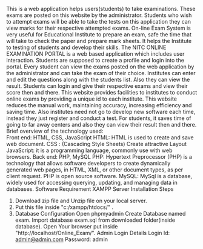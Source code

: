 This is a web application helps users(students) to take examinations. These exams are posted on this website by the administrator. Students who
wish to attempt exams will be able to take the tests on this application they can view marks for their respective attempted exams.
On-line Exam System is very useful for Educational Institute to prepare an exam, safe the time that will take to check the paper and prepare mark sheets. It helps the Institute to testing of students and develop their skills.
The NITC ONLINE EXAMINATION PORTAL is a web based application which includes user interaction.
Students are supposed to create a profile and login into the portal. Every student can view the exams posted on the web application by the administrator and can take the exam of their choice. Institutes can enter and edit the questions along with the students list. Also they can view the result. Students can login and give their respective exams and view their score then and there.
This website provides facilities to institutes to conduct online exams by providing a unique id to each institute.
This website reduces the manual work, maintaining accuracy, increasing efficiency and saving time. Also institutes need not go to develop new software each time, instead they just register and conduct a test. For students, it saves time of going to far away centers and also they can view their result then and there.
Brief overview of the technology used:   
         Front end: HTML, CSS, JavaScript  HTML: HTML is used to create and save web document. CSS : (Cascading Style Sheets) Create attractive Layout JavaScript: it is a programming language, commonly use with web browsers. 
         Back end: PHP, MySQL  PHP: Hypertext Preprocessor (PHP) is a technology that allows software developers to create dynamically generated web pages, in HTML, XML, or other document types, as per client request. PHP is open source software. 
         MySQL: MySql is a database, widely used for accessing querying, updating, and managing data in databases.
Software Requirement XAMPP Server 
Installation Steps
1. Download zip file and Unzip file on your local server.
2. Put this file inside "c:/xampp/htdocs/" .
3. Database Configuration Open phpmyadmin Create Database named exam.  Import database exam.sql from downloaded folder(inside database).
Open Your browser put inside "http://localhost/Online_Exam/".
Admin Login Details Login Id: admin@admin.com
Password: admin
